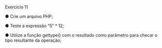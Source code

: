 Exercício 11

● Crie um arquivo PHP;

● Teste a expressão “5” * 12;

● Utilize a função gettype() com o resultado como parâmetro para checar o
tipo resultante da operação;